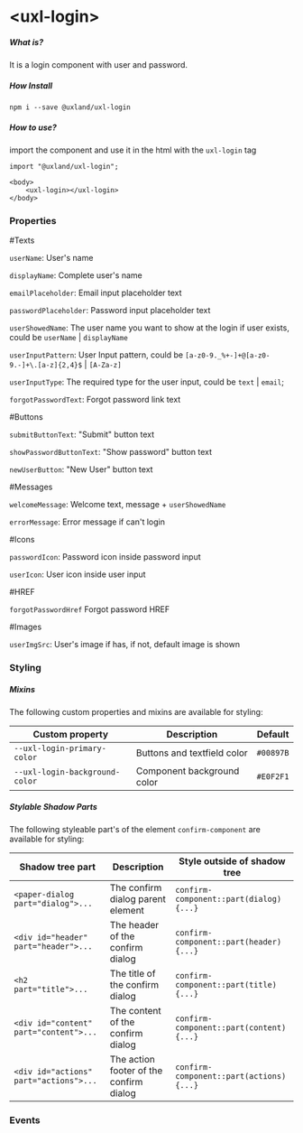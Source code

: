 # \<uxl-login\>

##### What is?

It is a login component with user and password.

##### How Install

```
npm i --save @uxland/uxl-login
```

##### How to use?

import the component and use it in the html with the `uxl-login` tag

```
import "@uxland/uxl-login";

<body>
    <uxl-login></uxl-login>
</body>
```

### Properties
  
  #Texts
  
  `userName`: User's name

  `displayName`: Complete user's name
  
  `emailPlaceholder`: Email input placeholder text

  `passwordPlaceholder`: Password input placeholder text 
  
  `userShowedName`: The user name you want to show at the login if user exists, could be ``userName`` | ``displayName``

  `userInputPattern`: User Input pattern, could be ``[a-z0-9._%+-]+@[a-z0-9.-]+\.[a-z]{2,4}$`` | ``[A-Za-z]``

  `userInputType`: The required type for the user input, could be ``text`` | ``email``;

  `forgotPasswordText`: Forgot password link text
  
  #Buttons
  
  `submitButtonText`: "Submit" button text

  `showPasswordButtonText`: "Show password" button text

  `newUserButton`: "New User" button text

  #Messages
  
  `welcomeMessage`: Welcome text, message + `userShowedName`

  `errorMessage`: Error message if can't login

  #Icons
  
  `passwordIcon`: Password icon inside password input
  
  `userIcon`: User icon inside user input

  #HREF
  
  `forgotPasswordHref` Forgot password HREF

  #Images
  
  `userImgSrc`: User's image if has, if not, default image is shown

  
  

### Styling

##### Mixins

The following custom properties and mixins are available for styling:

| Custom property | Description | Default |
| --- | --- | --- |
| `--uxl-login-primary-color` | Buttons and textfield color | `#00897B` |
| `--uxl-login-background-color` | Component background color | `#E0F2F1` |

##### Stylable Shadow Parts

The following styleable part's of the element `confirm-component` are available for styling:

| Shadow tree part                       | Description                             | Style outside of shadow tree             |
| -------------------------------------- | --------------------------------------- | ---------------------------------------- |
| `<paper-dialog part="dialog">...`      | The confirm dialog parent element       | `confirm-component::part(dialog) {...}`  |
| `<div id="header" part="header">...`   | The header of the confirm dialog        | `confirm-component::part(header) {...}`  |
| `<h2 part="title">...`                 | The title of the confirm dialog         | `confirm-component::part(title) {...}`   |
| `<div id="content" part="content">...` | The content of the confirm dialog       | `confirm-component::part(content) {...}` |
| `<div id="actions" part="actions">...` | The action footer of the confirm dialog | `confirm-component::part(actions) {...}` |


### Events

